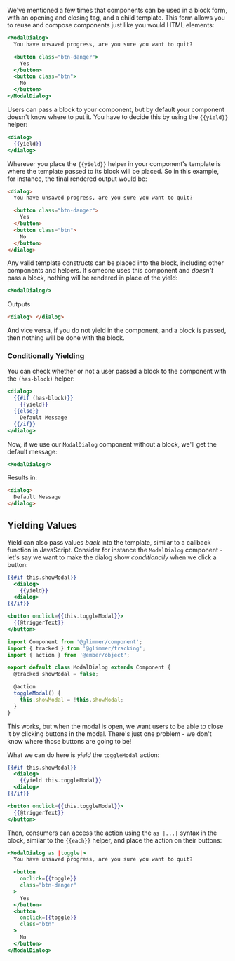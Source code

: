 We've mentioned a few times that components can be used in a block form, with an
opening and closing tag, and a child template. This form allows you to reuse and
compose components just like you would HTML elements:

```handlebars
<ModalDialog>
  You have unsaved progress, are you sure you want to quit?

  <button class="btn-danger">
    Yes
  </button>
  <button class="btn">
    No
  </button>
</ModalDialog>
```

Users can pass a block to your component, but by default your component doesn't
know where to put it. You have to decide this by using the `{{yield}}` helper:

```handlebars {data-filename=app/templates/components/modal-dialog.hbs}
<dialog>
  {{yield}}
</dialog>
```

Wherever you place the `{{yield}}` helper in your component's template is where
the template passed to its block will be placed. So in this example, for
instance, the final rendered output would be:

```html
<dialog>
  You have unsaved progress, are you sure you want to quit?

  <button class="btn-danger">
    Yes
  </button>
  <button class="btn">
    No
  </button>
</dialog>
```

Any valid template constructs can be placed into the block, including other
components and helpers. If someone uses this component and _doesn't_ pass a
block, nothing will be rendered in place of the yield:

```handlebars
<ModalDialog/>
```

Outputs

```html
<dialog> </dialog>
```

And vice versa, if you do not yield in the component, and a block is passed,
then nothing will be done with the block.

### Conditionally Yielding

You can check whether or not a user passed a block to the component with the
`(has-block)` helper:

```handlebars {data-filename=app/templates/components/modal-dialog.hbs}
<dialog>
  {{#if (has-block)}}
    {{yield}}
  {{else}}
    Default Message
  {{/if}}
</dialog>
```

Now, if we use our `ModalDialog` component without a block, we'll get the
default message:

```handlebars
<ModalDialog/>
```

Results in:

```html
<dialog>
  Default Message
</dialog>
```

## Yielding Values

Yield can also pass values _back_ into the template, similar to a callback
function in JavaScript. Consider for instance the `ModalDialog` component -
let's say we want to make the dialog show _conditionally_ when we click a
button:

```handlebars {data-filename=app/templates/components/modal-dialog.hbs}
{{#if this.showModal}}
  <dialog>
    {{yield}}
  <dialog>
{{/if}}

<button onclick={{this.toggleModal}}>
  {{@triggerText}}
</button>
```

```js {data-filename=app/components/modal-dialog.js}
import Component from '@glimmer/component';
import { tracked } from '@glimmer/tracking';
import { action } from '@ember/object';

export default class ModalDialog extends Component {
  @tracked showModal = false;

  @action
  toggleModal() {
    this.showModal = !this.showModal;
  }
}
```

This works, but when the modal is open, we want users to be able to close it by
clicking buttons in the modal. There's just one problem - we don't know where
those buttons are going to be!

What we can do here is _yield_ the `toggleModal` action:

```handlebars {data-filename=app/templates/components/modal-dialog.hbs}
{{#if this.showModal}}
  <dialog>
    {{yield this.toggleModal}}
  <dialog>
{{/if}}

<button onclick={{this.toggleModal}}>
  {{@triggerText}}
</button>
```

Then, consumers can access the action using the `as |...|` syntax in the block,
similar to the `{{each}}` helper, and place the action on their buttons:

```handlebars
<ModalDialog as |toggle|>
  You have unsaved progress, are you sure you want to quit?

  <button
    onclick={{toggle}}
    class="btn-danger"
  >
    Yes
  </button>
  <button
    onclick={{toggle}}
    class="btn"
  >
    No
  </button>
</ModalDialog>
```
